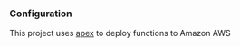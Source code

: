 ### Configuration
This project uses [apex](https://github.com/apex/apex) to deploy functions to Amazon AWS
